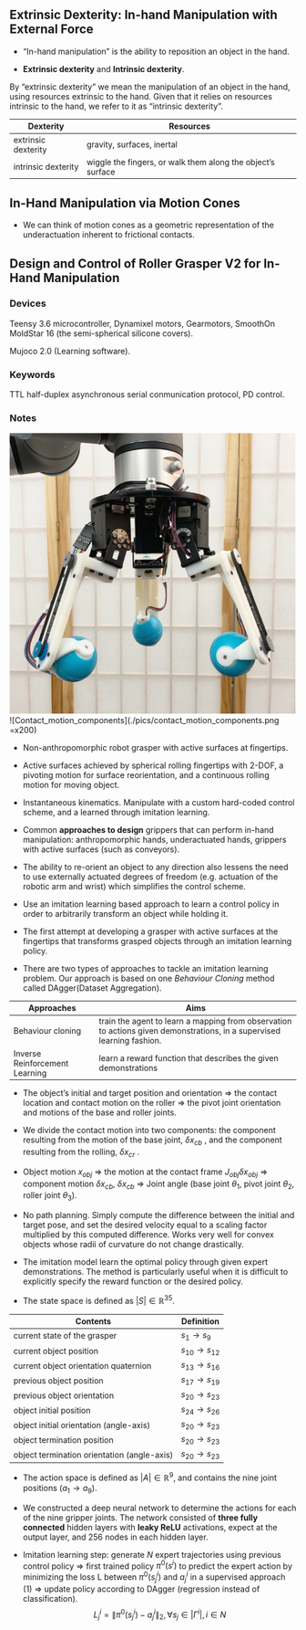 ## Extrinsic Dexterity: In-hand Manipulation with External Force
* “In-hand manipulation” is the ability to reposition an object in the hand.

* **Extrinsic dexterity** and **Intrinsic dexterity**.

By “extrinsic dexterity” we mean the manipulation of an object in the hand,
using resources extrinsic to the hand.
Given that it relies on resources intrinsic to the hand,
we refer to it as “intrinsic dexterity”.

| Dexterity           | Resources                                                   |
|---------------------|-------------------------------------------------------------|
| extrinsic dexterity | gravity, surfaces, inertal                                  |
| intrinsic dexterity | wiggle the fingers, or walk them along the object’s surface |



## In-Hand Manipulation via Motion Cones
* We can think of motion cones as a geometric representation of 
the underactuation inherent to frictional contacts.


## Design and Control of Roller Grasper V2 for In-Hand Manipulation
### Devices
Teensy 3.6 microcontroller, Dynamixel motors, Gearmotors,
SmoothOn MoldStar 16 (the semi-spherical silicone covers).

Mujoco 2.0 (Learning software).

### Keywords
TTL half-duplex asynchronous serial conmunication protocol,
PD control.

### Notes

![RollerGrasper_prototype](./pics/RollerGrasper_prototype.png)
![Contact_motion_components](./pics/contact_motion_components.png =x200)

* Non-anthropomorphic robot grasper with active surfaces at fingertips.

* Active surfaces achieved by spherical rolling fingertips with 2-DOF, 
a pivoting motion for surface reorientation, and a continuous rolling motion 
for moving object.

* Instantaneous kinematics. Manipulate with a custom hard-coded control scheme,
and a learned through imitation learning.

* Common **approaches to design** grippers that can perform in-hand manipulation:
anthropomorphic hands, underactuated hands,
grippers with active surfaces (such as conveyors).

* The ability to re-orient an object to any direction
also lessens the need to use externally actuated degrees of freedom
(e.g. actuation of the robotic arm and wrist)
which simplifies the control scheme.

* Use an imitation learning based approach to learn a control policy
in order to arbitrarily transform an object while holding it.

* The first attempt at developing a grasper 
with active surfaces at the fingertips that transforms grasped objects 
through an imitation learning policy.

* There are two types of approaches to tackle an imitation learning problem.
Our approach is based on one *Behaviour Cloning* method
called DAgger(Dataset Aggregation).

| Approaches                     | Aims                                                                                                                   |
| ---                            | ---                                                                                                                    |
| Behaviour cloning              | train the agent to learn a mapping from observation to actions given demonstrations, in a supervised learning fashion. |
| Inverse Reinforcement Learning | learn a reward function that describes the given demonstrations                                                        |

* The object’s initial and target position and orientation $\Rightarrow$
the contact location and contact motion on the roller $\Rightarrow$
the pivot joint orientation and motions of the base and roller joints.

* We divide the contact motion into two components:
the component resulting from the motion of the base joint, 
$δx_{cb}$ , and the component resulting from the rolling, $δx_{cr}$ .

* Object motion $x_{obj}$ $\Rightarrow$
the motion at the contact frame $J_{obj}\delta x_{obj}$ $\Rightarrow$
component motion $δx_{cb}$, $δx_{cb}$ $\Rightarrow$
Joint angle (base joint $\theta_1$, pivot joint $\theta_2$, roller joint $\theta_3$).

* No path planning.
Simply compute the difference between the initial and target pose,
and set the desired velocity equal to a scaling factor multiplied
by this computed difference.
Works very well for convex objects whose radii of curvature
do not change drastically.

* The imitation model learn the optimal policy through given expert demonstrations.
The method is particularly useful when it is difficult to explicitly specify
the reward function or the desired policy.

* The state space is defined as $\vert S \vert \in \mathbb{R}^{35}$.

| Contents                                    | Definition                  |
| ---                                         | ---                         |
| current state of the grasper                | $s_1 \rightarrow s_9$       |
| current object position                     | $s_{10} \rightarrow s_{12}$ |
| current object orientation quaternion       | $s_{13} \rightarrow s_{16}$ |
| previous object position                    | $s_{17} \rightarrow s_{19}$ |
| previous object orientation                 | $s_{20} \rightarrow s_{23}$ |
| object initial position                     | $s_{24} \rightarrow s_{26}$ |
| object initial orientation (angle-axis)  | $s_{20} \rightarrow s_{23}$ |
| object termination position                 | $s_{20} \rightarrow s_{23}$ |
| object termination orientation (angle-axis) | $s_{20} \rightarrow s_{23}$ |

* The action space is defined as $\vert A \vert \in \mathbb{R}^{9}$,
and contains the nine joint positions $(a_1 \rightarrow a_9)$.

* We constructed a deep neural network to determine the actions
for each of the nine gripper joints.
The network consisted of **three fully connected** hidden layers
with **leaky ReLU** activations, expect at the output layer,
and 256 nodes in each hidden layer.

* Imitation learning step: 
generate *N* expert trajectories using previous control policy $\Rightarrow$
first trained policy $\pi^0(s^i)$ to predict the expert action
by minimizing the loss L between $\pi^0(s_j^i)$ and $a_j^i$
in a supervised approach (1) $\Rightarrow$
update policy according to DAgger (regression instead of classification).
$$L_j^i=\|\pi^0(s_j^i)-a_j^i\|_2,\forall s_j\in\vert\Gamma^i\vert,i\in N\tag{1}$$
















